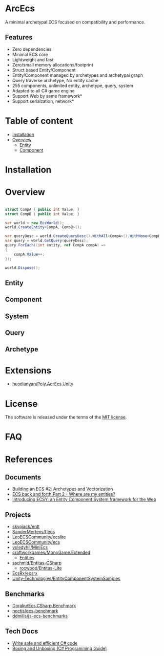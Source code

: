 # ArcEcs
A minimal archetypal ECS focused on compatibility and performance.

## Features
- Zero dependencies
- Minimal ECS core
- Lightweight and fast
- Zero/small memory allocations/footprint
- Struct based Entity/Component
- Entity/Component managed by archetypes and archetypal graph
- Query traverse archetype, No entity cache
- 255 components, unlimited entity, archetype, query, system
- Adapted to all C# game engine
- Support Web by same framework*
- Support serialzation, network*

# Table of content
- [Installation](#installation)
- [Overview](#overview)
  - [Entity](#entity)
  - [Component](#component)

# Installation

# Overview

```csharp

struct CompA { public int Value; }
struct CompB { public int Value; }

var world = new EcsWorld();
world.CreateEntity<CompA, CompB>();

var queryDesc = world.CreateQueryDesc().WithAll<CompA>().WithNone<CompB>().Build();
var query = world.GetQuery(queryDesc);
query.ForEach((int entity, ref CompA compA) =>
{
    compA.Value++;
});

world.Dispose();

```
## Entity

## Component

## System

## Query

## Archetype

# Extensions
- [huodianyan/Poly.AcrEcs.Unity](https://github.com/huodianyan/Poly.AcrEcs.Unity)

# License
The software is released under the terms of the [MIT license](./LICENSE.md).

# FAQ

# References

## Documents
- [Building an ECS #2: Archetypes and Vectorization](https://medium.com/@ajmmertens/building-an-ecs-2-archetypes-and-vectorization-fe21690805f9)
- [ECS back and forth Part 2 - Where are my entities?](https://skypjack.github.io/2019-03-07-ecs-baf-part-2/)
- [Introducing ECSY: an Entity Component System framework for the Web](https://blog.mozvr.com/introducing-ecsy/)

## Projects
- [skypjack/entt](https://github.com/skypjack/entt)
- [SanderMertens/flecs](https://github.com/SanderMertens/flecs)
- [LeoECSCommunity/ecslite](https://github.com/LeoECSCommunity/ecslite)
- [LeoECSCommunity/ecs](https://github.com/LeoECSCommunity/ecs)
- [voledyhil/MiniEcs](https://github.com/voledyhil/MiniEcs)
- [craftworkgames/MonoGame.Extended](https://github.com/craftworkgames/MonoGame.Extended)
	- [Entities](https://www.monogameextended.net/docs/features/entities/entities)
- [sschmid/Entitas-CSharp](https://github.com/sschmid/Entitas-CSharp)
	- [rocwood/Entitas-Lite](https://github.com/rocwood/Entitas-Lite)
- [EcsRx/ecsrx](https://github.com/EcsRx/ecsrx)
- [Unity-Technologies/EntityComponentSystemSamples](https://github.com/Unity-Technologies/EntityComponentSystemSamples)

## Benchmarks
- [Doraku/Ecs.CSharp.Benchmark](https://github.com/Doraku/Ecs.CSharp.Benchmark)
- [noctjs/ecs-benchmark](https://github.com/noctjs/ecs-benchmark)
- [ddmills/js-ecs-benchmarks](https://github.com/ddmills/js-ecs-benchmarks)

## Tech Docs
- [Write safe and efficient C# code](https://docs.microsoft.com/en-us/dotnet/csharp/write-safe-efficient-code)
- [Boxing and Unboxing (C# Programming Guide)](https://docs.microsoft.com/en-us/dotnet/csharp/programming-guide/types/boxing-and-unboxing)
